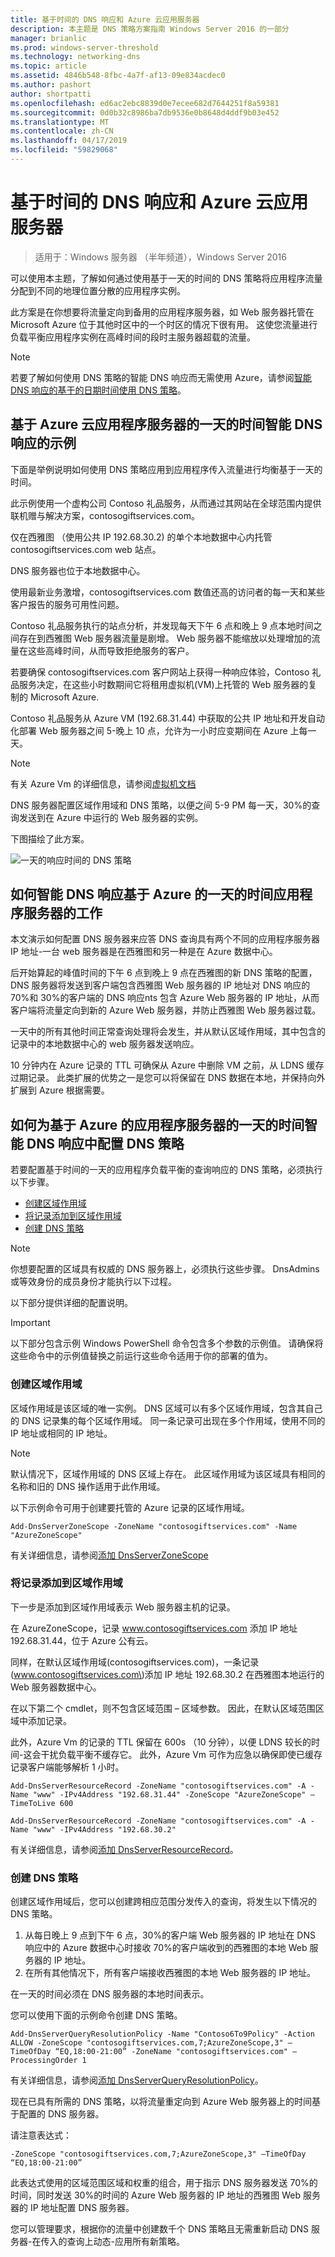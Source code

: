```yaml
---
title: 基于时间的 DNS 响应和 Azure 云应用服务器
description: 本主题是 DNS 策略方案指南 Windows Server 2016 的一部分
manager: brianlic
ms.prod: windows-server-threshold
ms.technology: networking-dns
ms.topic: article
ms.assetid: 4846b548-8fbc-4a7f-af13-09e834acdec0
ms.author: pashort
author: shortpatti
ms.openlocfilehash: ed6ac2ebc8839d0e7ecee682d7644251f8a59381
ms.sourcegitcommit: 0d0b32c8986ba7db9536e0b8648d4ddf9b03e452
ms.translationtype: MT
ms.contentlocale: zh-CN
ms.lasthandoff: 04/17/2019
ms.locfileid: "59829068"
---
```

# <a name="dns-responses-based-on-time-of-day-with-an-azure-cloud-app-server"></a>基于时间的 DNS 响应和 Azure 云应用服务器

>适用于：Windows 服务器 （半年频道），Windows Server 2016

可以使用本主题，了解如何通过使用基于一天的时间的 DNS 策略将应用程序流量分配到不同的地理位置分散的应用程序实例。 

此方案是在你想要将流量定向到备用的应用程序服务器，如 Web 服务器托管在 Microsoft Azure 位于其他时区中的一个时区的情况下很有用。 这使您流量进行负载平衡应用程序实例在高峰时间的段时主服务器超载的流量。 

>[!NOTE]
>若要了解如何使用 DNS 策略的智能 DNS 响应而无需使用 Azure，请参阅[智能 DNS 响应的基于的日期时间使用 DNS 策略](Scenario--Use-DNS-Policy-for-Intelligent-DNS-Responses-Based-on-the-Time-of-Day.md)。 

## <a name="bkmk_azureexample"></a>基于 Azure 云应用程序服务器的一天的时间智能 DNS 响应的示例

下面是举例说明如何使用 DNS 策略应用到应用程序传入流量进行均衡基于一天的时间。

此示例使用一个虚构公司 Contoso 礼品服务，从而通过其网站在全球范围内提供联机赠与解决方案，contosogiftservices.com。 

仅在西雅图 （使用公共 IP 192.68.30.2) 的单个本地数据中心内托管 contosogiftservices.com web 站点。 

DNS 服务器也位于本地数据中心。 

使用最新业务激增，contosogiftservices.com 数值还高的访问者的每一天和某些客户报告的服务可用性问题。 

Contoso 礼品服务执行的站点分析，并发现每天下午 6 点和晚上 9 点本地时间之间存在到西雅图 Web 服务器流量是剧增。 Web 服务器不能缩放以处理增加的流量在这些高峰时间，从而导致拒绝服务的客户。 

若要确保 contosogiftservices.com 客户网站上获得一种响应体验，Contoso 礼品服务决定，在这些小时数期间它将租用虚拟机\(VM\)上托管的 Web 服务器的复制的 Microsoft Azure.  

Contoso 礼品服务从 Azure VM (192.68.31.44) 中获取的公共 IP 地址和开发自动化部署 Web 服务器之间 5-晚上 10 点，允许为一小时应变期间在 Azure 上每一天。

>[!NOTE]
>有关 Azure Vm 的详细信息，请参阅[虚拟机文档](https://azure.microsoft.com/documentation/services/virtual-machines/) 

DNS 服务器配置区域作用域和 DNS 策略，以便之间 5-9 PM 每一天，30%的查询发送到在 Azure 中运行的 Web 服务器的实例。

下图描绘了此方案。

![一天的响应时间的 DNS 策略](../../media/DNS-Policy-Tod2/dns_policy_tod2.jpg)  

## <a name="bkmk_azurehow"></a>如何智能 DNS 响应基于 Azure 的一天的时间应用程序服务器的工作
 
本文演示如何配置 DNS 服务器来应答 DNS 查询具有两个不同的应用程序服务器 IP 地址-一台 web 服务器是在西雅图和另一种是在 Azure 数据中心。

后开始算起的峰值时间的下午 6 点到晚上 9 点在西雅图的新 DNS 策略的配置，DNS 服务器将发送到客户端包含西雅图 Web 服务器的 IP 地址对 DNS 响应的 70%和 30%的客户端的 DNS 响应nts 包含 Azure Web 服务器的 IP 地址，从而客户端将流量定向到新的 Azure Web 服务器，并防止西雅图 Web 服务器过载。 

一天中的所有其他时间正常查询处理将会发生，并从默认区域作用域，其中包含的记录中的本地数据中心的 web 服务器发送响应。 

10 分钟内在 Azure 记录的 TTL 可确保从 Azure 中删除 VM 之前，从 LDNS 缓存过期记录。 此类扩展的优势之一是您可以将保留在 DNS 数据在本地，并保持向外扩展到 Azure 根据需要。

## <a name="bkmk_azureconfigure"></a>如何为基于 Azure 的应用程序服务器的一天的时间智能 DNS 响应中配置 DNS 策略
若要配置基于时间的一天的应用程序负载平衡的查询响应的 DNS 策略，必须执行以下步骤。


- [创建区域作用域](#bkmk_zscopes)
- [将记录添加到区域作用域](#bkmk_records)
- [创建 DNS 策略](#bkmk_policies)


>[!NOTE]
>你想要配置的区域具有权威的 DNS 服务器上，必须执行这些步骤。 DnsAdmins 或等效身份的成员身份才能执行以下过程。 

以下部分提供详细的配置说明。

>[!IMPORTANT]
>以下部分包含示例 Windows PowerShell 命令包含多个参数的示例值。 请确保将这些命令中的示例值替换之前运行这些命令适用于你的部署的值为。 


### <a name="bkmk_zscopes"></a>创建区域作用域
区域作用域是该区域的唯一实例。 DNS 区域可以有多个区域作用域，包含其自己的 DNS 记录集的每个区域作用域。 同一条记录可出现在多个作用域，使用不同的 IP 地址或相同的 IP 地址。 

>[!NOTE]
>默认情况下，区域作用域的 DNS 区域上存在。 此区域作用域为该区域具有相同的名称和旧的 DNS 操作适用于此作用域。 

以下示例命令可用于创建要托管的 Azure 记录的区域作用域。

```
Add-DnsServerZoneScope -ZoneName "contosogiftservices.com" -Name "AzureZoneScope"
```

有关详细信息，请参阅[添加 DnsServerZoneScope](https://docs.microsoft.com/powershell/module/dnsserver/add-dnsserverzonescope?view=win10-ps)

### <a name="bkmk_records"></a>将记录添加到区域作用域
下一步是添加到区域作用域表示 Web 服务器主机的记录。 

在 AzureZoneScope，记录 www.contosogiftservices.com 添加 IP 地址 192.68.31.44，位于 Azure 公有云。 

同样，在默认区域作用域\(contosogiftservices.com\)，一条记录\(www.contosogiftservices.com\)添加 IP 地址 192.68.30.2 在西雅图本地运行的 Web 服务器数据中心。

在以下第二个 cmdlet，则不包含区域范围 – 区域参数。 因此，在默认区域范围区域中添加记录。 

此外，Azure Vm 的记录的 TTL 保留在 600s （10 分钟），以便 LDNS 较长的时间-这会干扰负载平衡不缓存它。 此外，Azure Vm 可作为应急以确保即使已缓存记录客户端能够解析 1 小时。

```
Add-DnsServerResourceRecord -ZoneName "contosogiftservices.com" -A -Name "www" -IPv4Address "192.68.31.44" -ZoneScope "AzureZoneScope" –TimeToLive 600

Add-DnsServerResourceRecord -ZoneName "contosogiftservices.com" -A -Name "www" -IPv4Address "192.68.30.2"
```

有关详细信息，请参阅[添加 DnsServerResourceRecord](https://docs.microsoft.com/powershell/module/dnsserver/add-dnsserverresourcerecord?view=win10-ps)。  

### <a name="bkmk_policies"></a>创建 DNS 策略 
创建区域作用域后，您可以创建跨相应范围分发传入的查询，将发生以下情况的 DNS 策略。

1. 从每日晚上 9 点到下午 6 点，30%的客户端 Web 服务器的 IP 地址在 DNS 响应中的 Azure 数据中心时接收 70%的客户端收到的西雅图的本地 Web 服务器的 IP 地址。
2. 在所有其他情况下，所有客户端接收西雅图的本地 Web 服务器的 IP 地址。

在一天的时间必须在 DNS 服务器的本地时间表示。

您可以使用下面的示例命令创建 DNS 策略。

```
Add-DnsServerQueryResolutionPolicy -Name "Contoso6To9Policy" -Action ALLOW -ZoneScope "contosogiftservices.com,7;AzureZoneScope,3" –TimeOfDay “EQ,18:00-21:00” -ZoneName "contosogiftservices.com" –ProcessingOrder 1
```

有关详细信息，请参阅[添加 DnsServerQueryResolutionPolicy](https://docs.microsoft.com/powershell/module/dnsserver/add-dnsserverqueryresolutionpolicy?view=win10-ps)。  
  
现在已具有所需的 DNS 策略，以将流量重定向到 Azure Web 服务器上的时间基于配置的 DNS 服务器。 

请注意表达式：

`
 -ZoneScope "contosogiftservices.com,7;AzureZoneScope,3" –TimeOfDay “EQ,18:00-21:00” 
`

此表达式使用的区域范围区域和权重的组合，用于指示 DNS 服务器发送 70%的时间，同时发送 30%的时间的 Azure Web 服务器的 IP 地址的西雅图 Web 服务器的 IP 地址配置 DNS 服务器。

您可以管理要求，根据你的流量中创建数千个 DNS 策略且无需重新启动 DNS 服务器-在传入的查询上动态-应用所有新策略。
